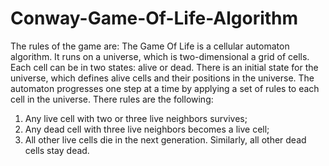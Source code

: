 # Conway-Game-Of-Life-Algorithm
The rules of the game are:
The Game Of Life is a cellular automaton algorithm. It runs on a universe, which is two-dimensional a grid of cells. Each cell can be in two states: alive or dead. There is an initial state for the universe, which defines alive cells and their positions in the universe. The automaton progresses one step at a time by applying a set of rules to each cell in the universe. There rules are the following:

1) Any live cell with two or three live neighbors survives;
2) Any dead cell with three live neighbors becomes a live cell;
3) All other live cells die in the next generation. Similarly, all other dead cells stay dead.
